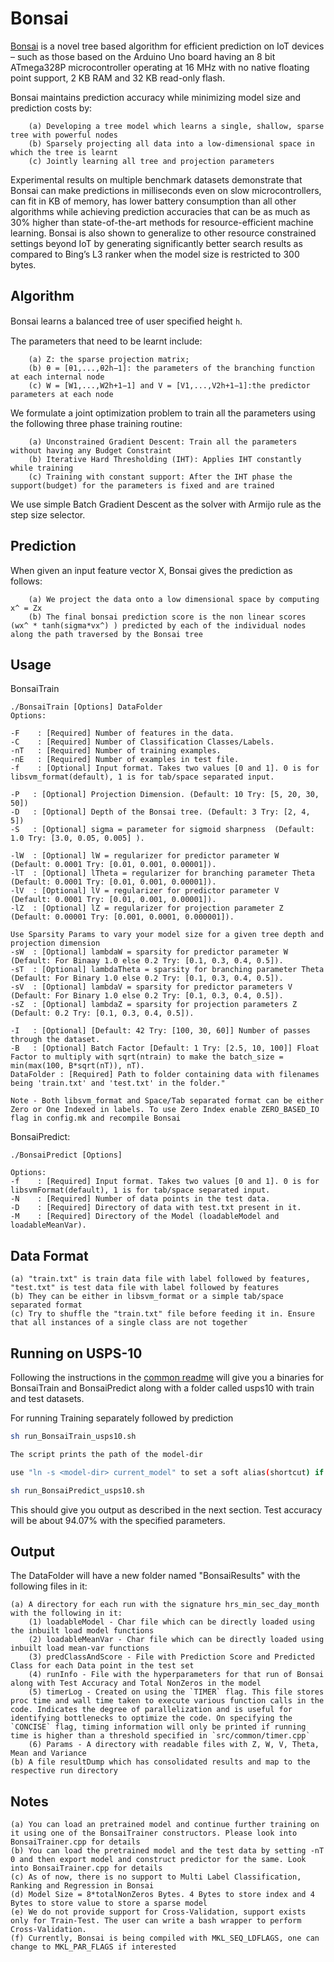 # Bonsai

[Bonsai](publications/Bonsai.pdf) is a novel tree based algorithm for efficient prediction on IoT devices – such as those based on the Arduino Uno board having an 8 bit ATmega328P microcontroller operating at 16 MHz with no native floating point support, 2 KB RAM and 32 KB read-only flash.

Bonsai maintains prediction accuracy while minimizing model size and prediction costs by: 

        (a) Developing a tree model which learns a single, shallow, sparse tree with powerful nodes 
        (b) Sparsely projecting all data into a low-dimensional space in which the tree is learnt
        (c) Jointly learning all tree and projection parameters

Experimental results on multiple benchmark datasets demonstrate that Bonsai can make predictions in milliseconds even on slow microcontrollers, can fit in KB of memory, has lower battery consumption than all other algorithms while achieving prediction accuracies that can be as much as 30% higher than state-of-the-art methods for resource-efficient machine learning. Bonsai is also shown to generalize to other resource constrained settings beyond IoT by generating significantly better search results as compared to Bing’s L3 ranker when the model size is restricted to 300 bytes.

## Algorithm

Bonsai learns a balanced tree of user speciﬁed height `h`.

The parameters that need to be learnt include:

        (a) Z: the sparse projection matrix; 
        (b) θ = [θ1,...,θ2h−1]: the parameters of the branching function at each internal node
        (c) W = [W1,...,W2h+1−1] and V = [V1,...,V2h+1−1]:the predictor parameters at each node

We formulate a joint optimization problem to train all the parameters using the following three phase training routine:

        (a) Unconstrained Gradient Descent: Train all the parameters without having any Budget Constraint
        (b) Iterative Hard Thresholding (IHT): Applies IHT constantly while training
	    (c) Training with constant support: After the IHT phase the support(budget) for the parameters is fixed and are trained

We use simple Batch Gradient Descent as the solver with Armijo rule as the step size selector.

## Prediction

When given an input feature vector X, Bonsai gives the prediction as follows:

        (a) We project the data onto a low dimensional space by computing x^ = Zx
        (b) The final bonsai prediction score is the non linear scores (wx^ * tanh(sigma*vx^) ) predicted by each of the individual nodes along the path traversed by the Bonsai tree

## Usage

BonsaiTrain

    ./BonsaiTrain [Options] DataFolder
    Options:

    -F    : [Required] Number of features in the data.
    -C    : [Required] Number of Classification Classes/Labels.
    -nT   : [Required] Number of training examples.
    -nE   : [Required] Number of examples in test file.
    -f    : [Optional] Input format. Takes two values [0 and 1]. 0 is for libsvm_format(default), 1 is for tab/space separated input.

    -P   : [Optional] Projection Dimension. (Default: 10 Try: [5, 20, 30, 50]) 
    -D   : [Optional] Depth of the Bonsai tree. (Default: 3 Try: [2, 4, 5])
    -S   : [Optional] sigma = parameter for sigmoid sharpness  (Default: 1.0 Try: [3.0, 0.05, 0.005] ).

    -lW  : [Optional] lW = regularizer for predictor parameter W  (Default: 0.0001 Try: [0.01, 0.001, 0.00001]).
    -lT  : [Optional] lTheta = regularizer for branching parameter Theta  (Default: 0.0001 Try: [0.01, 0.001, 0.00001]).
    -lV  : [Optional] lV = regularizer for predictor parameter V  (Default: 0.0001 Try: [0.01, 0.001, 0.00001]).
    -lZ  : [Optional] lZ = regularizer for projection parameter Z  (Default: 0.00001 Try: [0.001, 0.0001, 0.000001]).

    Use Sparsity Params to vary your model size for a given tree depth and projection dimension
    -sW  : [Optional] lambdaW = sparsity for predictor parameter W  (Default: For Binaay 1.0 else 0.2 Try: [0.1, 0.3, 0.4, 0.5]).
    -sT  : [Optional] lambdaTheta = sparsity for branching parameter Theta  (Default: For Binary 1.0 else 0.2 Try: [0.1, 0.3, 0.4, 0.5]).
    -sV  : [Optional] lambdaV = sparsity for predictor parameters V  (Default: For Binary 1.0 else 0.2 Try: [0.1, 0.3, 0.4, 0.5]).
    -sZ  : [Optional] lambdaZ = sparsity for projection parameters Z  (Default: 0.2 Try: [0.1, 0.3, 0.4, 0.5]).

    -I   : [Optional] [Default: 42 Try: [100, 30, 60]] Number of passes through the dataset.
	-B   : [Optional] Batch Factor [Default: 1 Try: [2.5, 10, 100]] Float Factor to multiply with sqrt(ntrain) to make the batch_size = min(max(100, B*sqrt(nT)), nT).
    DataFolder : [Required] Path to folder containing data with filenames being 'train.txt' and 'test.txt' in the folder."
    
    Note - Both libsvm_format and Space/Tab separated format can be either Zero or One Indexed in labels. To use Zero Index enable ZERO_BASED_IO flag in config.mk and recompile Bonsai

BonsaiPredict:

    ./BonsaiPredict [Options]

    Options:
    -f    : [Required] Input format. Takes two values [0 and 1]. 0 is for libsvmFormat(default), 1 is for tab/space separated input.
    -N    : [Required] Number of data points in the test data.
    -D    : [Required] Directory of data with test.txt present in it.
    -M    : [Required] Directory of the Model (loadableModel and loadableMeanVar).

## Data Format    
    
    (a) "train.txt" is train data file with label followed by features, "test.txt" is test data file with label followed by features
    (b) They can be either in libsvm_format or a simple tab/space separated format
    (c) Try to shuffle the "train.txt" file before feeding it in. Ensure that all instances of a single class are not together

## Running on USPS-10

Following the instructions in the [common readme](../README.md) will give you a binaries for BonsaiTrain and BonsaiPredict along with a folder called usps10 with train and test datasets.

For running Training separately followed by prediction
```bash
sh run_BonsaiTrain_usps10.sh

The script prints the path of the model-dir

use "ln -s <model-dir> current_model" to set a soft alias(shortcut) if you wish to run on that model or you choose <model-dir> as per your wish so as to use it in BonsaiPredict on usps10

sh run_BonsaiPredict_usps10.sh
```
This should give you output as described in the next section. Test accuracy will be about 94.07% with the specified parameters.

## Output

The DataFolder will have a new folder named "BonsaiResults" with the following files in it:

    (a) A directory for each run with the signature hrs_min_sec_day_month with the following in it:
        (1) loadableModel - Char file which can be directly loaded using the inbuilt load model functions
        (2) loadableMeanVar - Char file which can be directly loaded using inbuilt load mean-var functions
        (3) predClassAndScore - File with Prediction Score and Predicted Class for each Data point in the test set
        (4) runInfo - File with the hyperparameters for that run of Bonsai along with Test Accuracy and Total NonZeros in the model
        (5) timerLog - Created on using the `TIMER` flag. This file stores proc time and wall time taken to execute various function calls in the code. Indicates the degree of parallelization and is useful for identifying bottlenecks to optimize the code. On specifying the `CONCISE` flag, timing information will only be printed if running time is higher than a threshold specified in `src/common/timer.cpp`
        (6) Params - A directory with readable files with Z, W, V, Theta, Mean and Variance
    (b) A file resultDump which has consolidated results and map to the respective run directory

##  Notes
    (a) You can load an pretrained model and continue further training on it using one of the BonsaiTrainer constructors. Please look into BonsaiTrainer.cpp for details
    (b) You can load the pretrained model and the test data by setting -nT 0 and then export model and construct predictor for the same. Look into BonsaiTrainer.cpp for details
    (c) As of now, there is no support to Multi Label Classification, Ranking and Regression in Bonsai
    (d) Model Size = 8*totalNonZeros Bytes. 4 Bytes to store index and 4 Bytes to store value to store a sparse model
    (e) We do not provide support for Cross-Validation, support exists only for Train-Test. The user can write a bash wrapper to perform Cross-Validation.
    (f) Currently, Bonsai is being compiled with MKL_SEQ_LDFLAGS, one can change to MKL_PAR_FLAGS if interested
    
